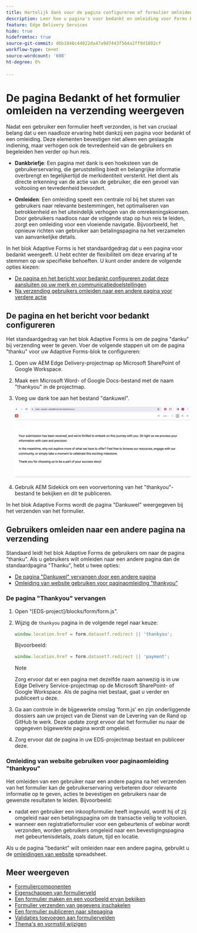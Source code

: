 ```yaml
---
title: Hartelijk dank voor de pagina configureren of formulier omleiden na verzending
description: Leer hoe u pagina's voor bedankt en omleiding voor Forms Block configureert om de gebruikerservaring te optimaliseren en gebruikersreizen te stroomlijnen.
feature: Edge Delivery Services
hide: true
hidefromtoc: true
source-git-commit: d6b1048c44022da47a9d7443f564a2ff9d1802cf
workflow-type: tm+mt
source-wordcount: '608'
ht-degree: 0%

---
```



# De pagina Bedankt of het formulier omleiden na verzending weergeven

Nadat een gebruiker een formulier heeft verzonden, is het van cruciaal belang dat u een naadloze ervaring hebt dankzij een pagina voor bedankt of een omleiding. Deze elementen bevestigen niet alleen een geslaagde indiening, maar verhogen ook de tevredenheid van de gebruikers en begeleiden hen verder op hun reis.

* **Dankbriefje**: Een pagina met dank is een hoeksteen van de gebruikerservaring, die geruststelling biedt en belangrijke informatie overbrengt en tegelijkertijd de merkidentiteit versterkt. Het dient als directe erkenning van de actie van de gebruiker, die een gevoel van voltooiing en tevredenheid bevordert.

* **Omleiden**: Een omleiding speelt een centrale rol bij het sturen van gebruikers naar relevante bestemmingen, het optimaliseren van betrokkenheid en het uiteindelijk verhogen van de omrekeningskoersen. Door gebruikers naadloos naar de volgende stap op hun reis te leiden, zorgt een omleiding voor een vloeiende navigatie. Bijvoorbeeld, het opnieuw richten van gebruiker aan betalingspagina na het verzamelen van aanvankelijke details.

In het blok Adaptive Forms is het standaardgedrag dat u een pagina voor bedankt weergeeft. U hebt echter de flexibiliteit om deze ervaring af te stemmen op uw specifieke behoeften. U kunt onder andere de volgende opties kiezen:

* [De pagina en het bericht voor bedankt configureren zodat deze aansluiten op uw merk en communicatiedoelstellingen](#configuring-the-thank-you-page-and-message)
* [Na verzending gebruikers omleiden naar een andere pagina voor verdere actie](#redirect-users-to-another-page-post-submission)

## De pagina en het bericht voor bedankt configureren

Het standaardgedrag van het blok Adaptive Forms is om de pagina &quot;danku&quot; bij verzending weer te geven. Voer de volgende stappen uit om de pagina &quot;thanku&quot; voor uw Adaptive Forms-blok te configureren:

1. Open uw AEM Edge Delivery-projectmap op Microsoft SharePoint of Google Workspace.
1. Maak een Microsoft Word- of Google Docs-bestand met de naam &quot;thankyou&quot; in de projectmap.
1. Voeg uw dank toe aan het bestand &quot;dankuwel&quot;. </br>

   ![Voorbeeld van een pagina voor bedankt](/help/edge/assets/sample-thankyou-page.png)

1. Gebruik AEM Sidekick om een voorvertoning van het &quot;thankyou&quot;-bestand te bekijken en dit te publiceren.

In het blok Adaptive Forms wordt de pagina &quot;Dankuwel&quot; weergegeven bij het verzenden van het formulier.

## Gebruikers omleiden naar een andere pagina na verzending

Standaard leidt het blok Adaptive Forms de gebruikers om naar de pagina &quot;thanku&quot;. Als u gebruikers wilt omleiden naar een andere pagina dan de standaardpagina &quot;Thanku&quot;, hebt u twee opties:

* [De pagina &quot;Dankuwel&quot; vervangen door een andere pagina](#replace-the-existing-thankyou-page)
* [Omleiding van website gebruiken voor paginaomleiding &quot;thankyou&quot;](#use-website-redirects-for-thankyou-page-redirection)

### De pagina &quot;Thankyou&quot; vervangen

1. Open &quot;[EDS-project]/blocks/form/form.js&quot;.
1. Wijzig de `thankyou` pagina in de volgende regel naar keuze:

   ```JavaScript
   window.location.href = form.dataset?.redirect || 'thankyou';
   ```

   Bijvoorbeeld:

   ```JavaScript
   window.location.href = form.dataset?.redirect || 'payment';
   ```

   >[!NOTE]
   >
   > Zorg ervoor dat er een pagina met dezelfde naam aanwezig is in uw Edge Delivery Service-projectmap op de Microsoft SharePoint- of Google Workspace. Als de pagina niet bestaat, gaat u verder en publiceert u deze.

1. Ga aan controle in de bijgewerkte omslag &#39;form.js&#39; en zijn onderliggende dossiers aan uw project van de Dienst van de Levering van de Rand op GitHub te werk. Deze update zorgt ervoor dat het formulier nu naar de opgegeven bijgewerkte pagina wordt omgeleid.

1. Zorg ervoor dat de pagina in uw EDS-projectmap bestaat en publiceer deze.


### Omleiding van website gebruiken voor paginaomleiding &quot;thankyou&quot;

Het omleiden van een gebruiker naar een andere pagina na het verzenden van het formulier kan de gebruikerservaring verbeteren door relevante informatie op te geven, acties te bevestigen en gebruikers naar de gewenste resultaten te leiden. Bijvoorbeeld:

* nadat een gebruiker een inkoopformulier heeft ingevuld, wordt hij of zij omgeleid naar een betalingspagina om de transactie veilig te voltooien.
* wanneer een registratieformulier voor een gebeurtenis of webinar wordt verzonden, worden gebruikers omgeleid naar een bevestigingspagina met gebeurtenisdetails, zoals datum, tijd en locatie.

Als u de pagina &quot;bedankt&quot; wilt omleiden naar een andere pagina, gebruikt u de [omleidingen van website](https://www.aem.live/docs/redirects) spreadsheet.


## Meer weergeven

* [Formuliercomponenten](/help/edge/docs/forms/form-components.md)
* [Eigenschappen van formulierveld](/help/edge/docs/forms/eds-form-field-properties)
* [Een formulier maken en een voorbeeld ervan bekijken](/help/edge/docs/forms/create-forms.md)
* [Formulier verzenden van gegevens inschakelen](/help/edge/docs/forms/submit-forms.md)
* [Een formulier publiceren naar sitepagina](/help/edge/docs/forms/publish-eds-forms.md)
* [Validaties toevoegen aan formuliervelden](/help/edge/docs/forms/validate-forms.md)
* [Thema&#39;s en vormstijl wijzigen](/help/edge/docs/forms/style-theme-forms.md)
